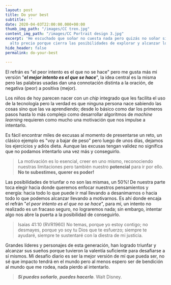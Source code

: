 ```yaml
---
layout: post
title: Do your best
subtitle: ''
date: 2020-04-03T22:00:00.000+00:00
thumb_img_path: "/images/CC tren.jpg"
content_img_path: "/images/CC Portrait design 3.jpg"
excerpt: 'He escuchado que soñar no cuesta nada pero quizás no soñar sí conlleve un
  alto precio porque cierra las posibilidades de explorar y alcanzar lo inimaginable. '
hide_header: false
permalink: do-your-best

---
```

El refrán es "el peor intento es el que no se hace" pero me gusta más mi versión "**_el mejor intento es el que se hace_**", la idea central es la misma pero las palabras usadas dan una connotación distinta a la oración, de negativa (peor) a positiva (mejor).

Los niños de hoy parecen nacer con un _chip_ integrado que les facilita el uso de la tecnología pero la verdad es que ninguna persona nace sabiendo las cosas sino que las va aprendiendo; desde lo básico como dar los primeros pasos hasta lo más complejo como desarrollar algoritmos de _machine learning_ requieren como mucho una motivación que nos impulse a intentarlo.

Es fácil encontrar miles de excusas al momento de presentarse un reto, un clásico ejemplo es "voy a bajar de peso" pero luego de unos días, dejamos los ejercicios y adiós dieta. Aunque las excusas tengan validez no significa que no podamos intentarlo una vez más y conseguirlo.

> La motivación es lo esencial, creer en uno mismo, reconociendo nuestras limitaciones pero también nuestro **potencial** para ir por ello. **No te subestimes, querer es poder!**

Las posibilidades de triunfar o no son las mismas, un 50%! De nuestra parte toca elegir hacia donde queremos enfocar nuestros pensamientos y energía: hacia todo lo que puede ir mal llevando a desanimarnos o hacia todo lo que podemos alcanzar llevando a motivarnos. Es ahí donde encaja el refrán "_el peor intento es el que no se hace_", para mí, un intento no realizado es un fracaso seguro, no lograremos nada; sin embargo, intentar algo nos abre la puerta a la posibilidad de conseguirlo.

> Isaías 41:10 (RVR1960) No temas, porque yo estoy contigo; no desmayes, porque yo soy tu Dios que te esfuerzo; siempre te ayudaré, siempre te sustentaré con la diestra de mi justicia.

Grandes líderes y personajes de esta generación, han logrado triunfar y alcanzar sus sueños porque tuvieron la valentía suficiente para desafiarse a sí mismos. Mi desafío diario es ser la mejor versión de mí que pueda ser, no sé que impacto tendrá en el mundo pero al menos espero ser de bendición al mundo que me rodea, nada pierdo al intentarlo.

> **_Si puedes soñarlo_**, **_puedes hacerlo_**. Walt Disney.